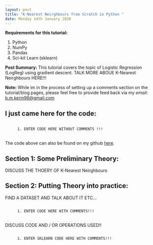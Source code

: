 ```yaml
---
layout: post
title: "K-Nearest Neirghbours from Scratch in Python "
date: Monday 14th January 2020
---
```


<p>
	<b>Requirements for this tutorial: </b>
	<ol>
		<li> 
			Python
		</li>
		<li> 
			NumPy
		</li>
		<li> 
			Pandas
		</li>
		<li> 
			Sci-kit Learn (sklearn)
		</li>
	</ol>
</P>

<p>
	<b> Post Summary: </b> This tutorial covers the topic of Logistic Regression (LogReg) using gradient descent.  
	TALK MORE ABOUE K-Nearest Neirghbours HERE!!!
</p>

<p>
	<b>Note:</b> While im in the process of setting up a comments section on the tutorial/blog pages, please feel free
	to provide feed back via my <em>email: </em><a href="mailto:b.m.kerin96@gmail.com">b.m.kerin96@gmail.com</a>
</p>

<h2> 
	I just came here for the code:
</h2>

<figure>
<pre class="brush: python">
<code>
1. ENTER CODE HERE WITHOUT COMMENTS !!!
</code>
</pre>
</figure>

<p>
	The code above can also be found on my github <a href='https://github.com/kerinb/CodeBlogRepo/tree/master/k_NN_BlogCode'>here</a>.
</p>

<h2>
	Section 1: Some Preliminary Theory: 
</h2>

<p>
	DISCUSS THE THOERY OF K-Nearest Neirghbours
</p>

<h2>
	Section 2: Putting Theory into practice: 
</h2>

<p>
	FIND A DATASET AND TALK ABOUT IT ETC...
</p>

<figure>
<pre class="brush: python">
<code>
1. ENTER CODE HERE WITH COMMENTS!!!
</code>
</pre>
</figure>

<p>
	DISCUSS CODE AND / OR OPERATIONS USED!! 
</p>

<figure>
<pre class="brush: python">
<code>
1. ENTER SKLEARN CODE HERE WITH COMMENTS!!!
</code>
</pre>
</figure>